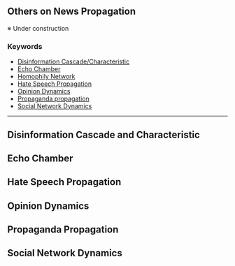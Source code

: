 ## Others on News Propagation
※ Under construction

### Keywords
- [Disinformation Cascade/Characteristic](#disinformation-cascade-and-characteristic)
- [Echo Chamber](#echo-chamber)
- [Homophily Network](#homophily-network)
- [Hate Speech Propagation](#hate-speech-propagtion)
- [Opinion Dynamics](#opinion-dynamics)
- [Propaganda propagation](#propaganda-propagation)
- [Social Network Dynamics](#social-network-dynamics)

---

[//]: # (### Title &#40;Conference or Journal&#41;)

[//]: # ()
[//]: # ([[Paper]]&#40;&#41;)

[//]: # ([[Code]]&#40;&#41;)

[//]: # ([[bibtex]]&#40;&#41;)

[//]: # ()
[//]: # (<details><summary>citation</summary><div>)
[//]: # (<details><summary>summary</summary><div>)

[//]: # (  )
[//]: # (    )

[//]: # (- 調査中
)

[//]: # (    )

[//]: # (  </div></details>  
  )

[//]: # (  ```)

[//]: # (  調査中)

[//]: # (  ```)

[//]: # (- Keywords : `keyword`)

## Disinformation Cascade and Characteristic

## Echo Chamber

## Hate Speech Propagation

## Opinion Dynamics

## Propaganda Propagation

## Social Network Dynamics

